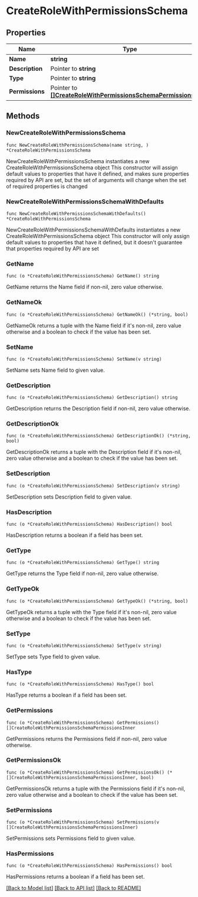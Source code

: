 # CreateRoleWithPermissionsSchema

## Properties

Name | Type | Description | Notes
------------ | ------------- | ------------- | -------------
**Name** | **string** |  | 
**Description** | Pointer to **string** |  | [optional] 
**Type** | Pointer to **string** |  | [optional] 
**Permissions** | Pointer to [**[]CreateRoleWithPermissionsSchemaPermissionsInner**](CreateRoleWithPermissionsSchemaPermissionsInner.md) |  | [optional] 

## Methods

### NewCreateRoleWithPermissionsSchema

`func NewCreateRoleWithPermissionsSchema(name string, ) *CreateRoleWithPermissionsSchema`

NewCreateRoleWithPermissionsSchema instantiates a new CreateRoleWithPermissionsSchema object
This constructor will assign default values to properties that have it defined,
and makes sure properties required by API are set, but the set of arguments
will change when the set of required properties is changed

### NewCreateRoleWithPermissionsSchemaWithDefaults

`func NewCreateRoleWithPermissionsSchemaWithDefaults() *CreateRoleWithPermissionsSchema`

NewCreateRoleWithPermissionsSchemaWithDefaults instantiates a new CreateRoleWithPermissionsSchema object
This constructor will only assign default values to properties that have it defined,
but it doesn't guarantee that properties required by API are set

### GetName

`func (o *CreateRoleWithPermissionsSchema) GetName() string`

GetName returns the Name field if non-nil, zero value otherwise.

### GetNameOk

`func (o *CreateRoleWithPermissionsSchema) GetNameOk() (*string, bool)`

GetNameOk returns a tuple with the Name field if it's non-nil, zero value otherwise
and a boolean to check if the value has been set.

### SetName

`func (o *CreateRoleWithPermissionsSchema) SetName(v string)`

SetName sets Name field to given value.


### GetDescription

`func (o *CreateRoleWithPermissionsSchema) GetDescription() string`

GetDescription returns the Description field if non-nil, zero value otherwise.

### GetDescriptionOk

`func (o *CreateRoleWithPermissionsSchema) GetDescriptionOk() (*string, bool)`

GetDescriptionOk returns a tuple with the Description field if it's non-nil, zero value otherwise
and a boolean to check if the value has been set.

### SetDescription

`func (o *CreateRoleWithPermissionsSchema) SetDescription(v string)`

SetDescription sets Description field to given value.

### HasDescription

`func (o *CreateRoleWithPermissionsSchema) HasDescription() bool`

HasDescription returns a boolean if a field has been set.

### GetType

`func (o *CreateRoleWithPermissionsSchema) GetType() string`

GetType returns the Type field if non-nil, zero value otherwise.

### GetTypeOk

`func (o *CreateRoleWithPermissionsSchema) GetTypeOk() (*string, bool)`

GetTypeOk returns a tuple with the Type field if it's non-nil, zero value otherwise
and a boolean to check if the value has been set.

### SetType

`func (o *CreateRoleWithPermissionsSchema) SetType(v string)`

SetType sets Type field to given value.

### HasType

`func (o *CreateRoleWithPermissionsSchema) HasType() bool`

HasType returns a boolean if a field has been set.

### GetPermissions

`func (o *CreateRoleWithPermissionsSchema) GetPermissions() []CreateRoleWithPermissionsSchemaPermissionsInner`

GetPermissions returns the Permissions field if non-nil, zero value otherwise.

### GetPermissionsOk

`func (o *CreateRoleWithPermissionsSchema) GetPermissionsOk() (*[]CreateRoleWithPermissionsSchemaPermissionsInner, bool)`

GetPermissionsOk returns a tuple with the Permissions field if it's non-nil, zero value otherwise
and a boolean to check if the value has been set.

### SetPermissions

`func (o *CreateRoleWithPermissionsSchema) SetPermissions(v []CreateRoleWithPermissionsSchemaPermissionsInner)`

SetPermissions sets Permissions field to given value.

### HasPermissions

`func (o *CreateRoleWithPermissionsSchema) HasPermissions() bool`

HasPermissions returns a boolean if a field has been set.


[[Back to Model list]](../README.md#documentation-for-models) [[Back to API list]](../README.md#documentation-for-api-endpoints) [[Back to README]](../README.md)


